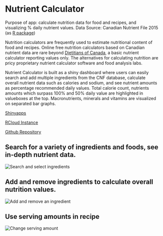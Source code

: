 # Nutrient Calculator

Purpose of app: calculate nutrition data for food and recipes, and visualizing % daily nutrient values.
Data Source: Canadian Nutrient File 2015 (as [R package](https://github.com/yihanwu/CAnutrients))

Nutrition calculators are frequently used to estimate nutritional content of food and recipes. 
Online free nutrition calculators based on Canadian nutrient data are rare beyond [Dietitians of Canada](https://www.eatracker.ca/recipe_analyzer.aspx),
 a basic nutrient calculator reporting values only. The alternatives for calculating nutrition are 
pricy proprietary nutrient calculator software and food analysis labs.

Nutrient Calculator is built as a shiny dashboard where users can easily search and add multiple ingredients from the CNF database, 
calculate overall nutrient data such as calories and sodium, and see nutrient amounts as percentage recommended daily values. 
Total calorie count, nutrients amounts which surpass 100% and 50% daily value are highlighted in valueboxes at the top. 
Macronutrients, minerals and vitamins are visualized on separated bar graphs. 

[Shinyapps](https://yihanw.shinyapps.io/Recipe_Nutrition/)

[RCloud Instance](https://rstudio.cloud/project/256494)

[Github Repository](https://github.com/yihanwu/Nutrient_Calculator)

## Search for a variety of ingredients and foods, see in-depth nutrient data. 

![Search and select ingredients](https://github.com/yihanwu/Nutrient_Calculator/blob/master/shiny-gif1.gif)

## Add and remove ingredients to calculate overall nutrition values.

![Add and remove an ingredient](https://github.com/yihanwu/Nutrient_Calculator/blob/master/shiny-gif3.gif)

## Use serving amounts in recipe 

![Change serving amount](https://github.com/yihanwu/Nutrient_Calculator/blob/master/shiny-gif2.gif)
